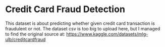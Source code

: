 # Credit Card Fraud Detection

This dataset is about predicting whether given credit card transaction is fraudulent or not. The dataset csv is too big to upload here, but I managed to find the original source at: https://www.kaggle.com/datasets/mlg-ulb/creditcardfraud
